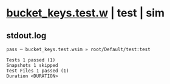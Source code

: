 # [bucket_keys.test.w](../../../../../tests/valid/bucket_keys.test.w) | test | sim

## stdout.log
```log
pass ─ bucket_keys.test.wsim » root/Default/test:test

Tests 1 passed (1)
Snapshots 1 skipped
Test Files 1 passed (1)
Duration <DURATION>
```

